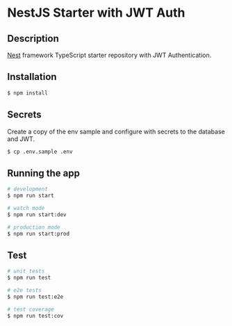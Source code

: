 # NestJS Starter with JWT Auth

## Description

[Nest](https://github.com/nestjs/nest) framework TypeScript starter repository with JWT Authentication.

## Installation

```bash
$ npm install
```

## Secrets

Create a copy of the env sample and configure with secrets to the database and JWT.

```bash
$ cp .env.sample .env
```

## Running the app

```bash
# development
$ npm run start

# watch mode
$ npm run start:dev

# production mode
$ npm run start:prod
```

## Test

```bash
# unit tests
$ npm run test

# e2e tests
$ npm run test:e2e

# test coverage
$ npm run test:cov
```
